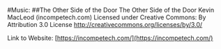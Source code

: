 #Music:
##The Other Side of the Door
The Other Side of the Door Kevin MacLeod (incompetech.com)
Licensed under Creative Commons: By Attribution 3.0 License
http://creativecommons.org/licenses/by/3.0/

Link to Website: [https://incompetech.com/](https://incompetech.com/)